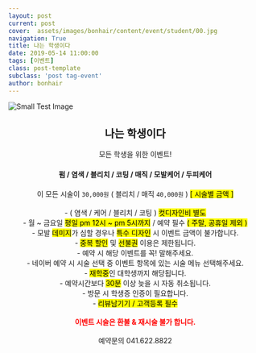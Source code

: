 ```yaml
---
layout: post
current: post
cover:  assets/images/bonhair/content/event/student/00.jpg
navigation: True
title: 나는 학생이다
date: 2019-05-14 11:00:00
tags: [이벤트]
class: post-template
subclass: 'post tag-event'
author: bonhair
---
```


<p><img src="{{ site.baseurl }}assets/images/bonhair/content/event/student/01.jpg" alt="Small Test Image" /></p>

<center><h2 id="textlevelsemantics">나는 학생이다</h2></center>
<center>모든 학생을 위한 이벤트!</center>

<center><h4>펌 / 염색 / 블리치 / 코팅 / 매직 / 모발케어 / 두피케어</h4></center>
<center>이 모든 시술이 <code>30,000원</code> ( 블리치 / 매직 <code>40,000원</code> ) <mark>[ 시술별 금액 ]</mark></center>
<br>
<center>
- ( 염색 / 케어 / 블리치 / 코팅 ) <mark>컷디자인비 별도</mark><br>
- 월 ~ 금요일 <mark>평일 pm 12시 ~ pm 5시까지</mark> / 예약 필수 <mark>( 주말, 공휴일 제외 )</mark><br>
- 모발 <mark>데미지</mark>가 심할 경우나 <mark>특수 디자인</mark> 시 이벤트 금액이 불가합니다.<br>
- <mark>중복 할인</mark> 및 <mark>선불권</mark> 이용은 제한됩니다.<br>
- 예약 시 해당 이벤트를 꼭! 말해주세요.<br>
- 네이버 예약 시 시술 선택 중 이벤트 항목에 있는 시술 메뉴 선택해주세요.<br>
- <mark>재학중</mark>인 대학생까지 해당됩니다.<br>
- 예약시간보다 <mark>30분</mark> 이상 늦을 시 자동 취소됩니다.<br>
- 방문 시 학생증 인증이 필요합니다.<br>
- <mark>리뷰남기기 / 고객등록 필수</mark><br>
<br>
<span style="color:red; font-weight: bold">이벤트 시술은 환불 & 재시술 불가 합니다.</span>
</center>
<br>
<center>예약문의 041.622.8822</center>